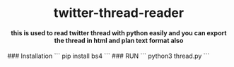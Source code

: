 <h1 align="center"><b>twitter-thread-reader </b></h1>
<h4 align="center">this is used to read twitter thread with python easily and you can export the thread in html and plan text format also</h4>
### Installation 
```
pip install bs4
```
### RUN
```
python3 thread.py
```
